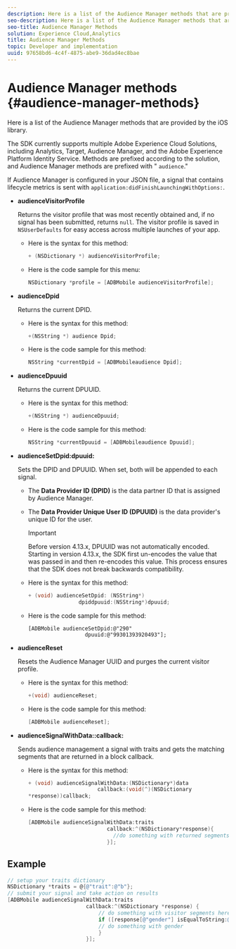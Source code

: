 ```yaml
---
description: Here is a list of the Audience Manager methods that are provided by the iOS library.
seo-description: Here is a list of the Audience Manager methods that are provided by the iOS library.
seo-title: Audience Manager Methods
solution: Experience Cloud,Analytics
title: Audience Manager Methods
topic: Developer and implementation
uuid: 97658bd6-4c4f-4875-abe9-36dad4ec8bae
---
```


# Audience Manager methods {#audience-manager-methods}

Here is a list of the Audience Manager methods that are provided by the iOS library.

 The SDK currently supports multiple Adobe Experience Cloud Solutions, including Analytics, Target, Audience Manager, and the Adobe Experience Platform Identity Service. Methods are prefixed according to the solution, and Audience Manager methods are prefixed with " `audience`."

If Audience Manager is configured in your JSON file, a signal that contains lifecycle metrics is sent with `application:didFinishLaunchingWithOptions:`. 

* **audienceVisitorProfile**

  Returns the visitor profile that was most recently obtained and, if no signal has been submitted, returns `null`. The visitor profile is saved in `NSUserDefaults` for easy access across multiple launches of your app.

  * Here is the syntax for this method:

    ```objective-c
    + (NSDictionary *) audienceVisitorProfile;
    ```

  * Here is the code sample for this menu:

    ```objective-c
    NSDictionary *profile = [ADBMobile audienceVisitorProfile]; 
    ```

* **audienceDpid**

  Returns the current DPID.

  * Here is the syntax for this method:

    ```objective-c
    +(NSString *) audience Dpid;
    ```

  * Here is the code sample for this method:

    ```objective-c
    NSString *currentDpid = [ADBMobileaudience Dpid]; 
    ``` 

* **audienceDpuuid**

  Returns the current DPUUID.

  * Here is the syntax for this method:

    ```objective-c
    +(NSString *) audienceDpuuid;
    ```

  * Here is the code sample for this method:

    ```objective-c
    NSString *currentDpuuid = [ADBMobileaudience Dpuuid]; 
    ```

* **audienceSetDpid:​dpuuid:**

  Sets the DPID and DPUUID. When set, both will be appended to each signal.
 
  * The **Data Provider ID (DPID)** is the data partner ID that is assigned by Audience Manager.  
  * The **Data Provider Unique User ID (DPUUID)** is the data provider's unique ID for the user. 

    >[!IMPORTANT]
    >
    >Before version 4.13.x, DPUUID was not automatically encoded. Starting in version 4.13.x, the SDK first un-encodes the value that was passed in and then re-encodes this value. This process ensures that the SDK does not break backwards compatibility. 

  * Here is the syntax for this method:

    ```objective-c
    + (void) audienceSetDpid: (NSString*)   
                    dpiddpuuid:(NSString*)dpuuid;
    ```

  * Here is the code sample for this method:

    ```objective-
    [ADBMobile audienceSetDpid:@"290"
                      dpuuid:@"99301393920493"];
    ```

* **audienceReset**

  Resets the Audience Manager UUID and purges the current visitor profile. 

  * Here is the syntax for this method:

    ```objective-c
    +(void) audienceReset;
    ```

  * Here is the code sample for this method:

    ```objective-c
    [ADBMobile audienceReset]; 
    ```

* **audienceSignalWithData::​callback:**

  Sends audience management a signal with traits and gets the matching segments that are returned in a block callback.

  * Here is the syntax for this method:

    ```objective-c
    + (void) audienceSignalWithData:(NSDictionary*)data
                          callback:(void(^)(NSDictionary
    *response))callback; 
    ```

  * Here is the code sample for this method:

    ```objective-c
    [ADBMobile audienceSignalWithData:traits
                             callback:^(NSDictionary*response){
                               //do something with returned segments
                             }];
    ```

## Example

```objective-c
// setup your traits dictionary 
NSDictionary *traits = @{@"trait":@"b"}; 
// submit your signal and take action on results 
[ADBMobile audienceSignalWithData:traits  
                         callback:^(NSDictionary *response) { 
                             // do something with visitor segments here 
                             if ([response[@"gender"] isEqualToString:@"male"]) { 
                             // do something with gender  
                             } 
                         }];
```

